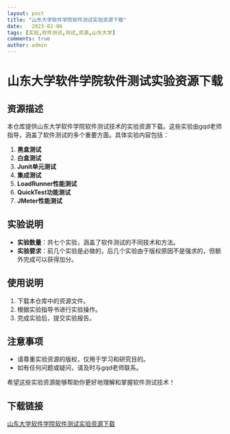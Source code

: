 ```yaml
---
layout: post
title: "山东大学软件学院软件测试实验资源下载"
date:   2023-02-06
tags: [实验,软件测试,测试,资源,山东大学]
comments: true
author: admin
---
```

# 山东大学软件学院软件测试实验资源下载

## 资源描述

本仓库提供山东大学软件学院软件测试技术的实验资源下载。这些实验由gqd老师指导，涵盖了软件测试的多个重要方面。具体实验内容包括：

1. **黑盒测试**
2. **白盒测试**
3. **Junit单元测试**
4. **集成测试**
5. **LoadRunner性能测试**
6. **QuickTest功能测试**
7. **JMeter性能测试**

## 实验说明

- **实验数量**：共七个实验，涵盖了软件测试的不同技术和方法。
- **实验要求**：前几个实验是必做的，后几个实验由于版权原因不是强求的，但额外完成可以获得加分。

## 使用说明

1. 下载本仓库中的资源文件。
2. 根据实验指导书进行实验操作。
3. 完成实验后，提交实验报告。

## 注意事项

- 请尊重实验资源的版权，仅用于学习和研究目的。
- 如有任何问题或疑问，请及时与gqd老师联系。

希望这些实验资源能够帮助你更好地理解和掌握软件测试技术！

## 下载链接

[山东大学软件学院软件测试实验资源下载](https://pan.quark.cn/s/62c5deb45c84)